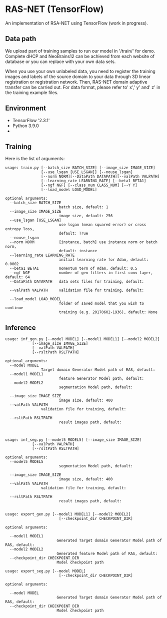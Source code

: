 # RAS-NET (TensorFlow)
An implementation of RSA-NET using TensorFlow (work in progress).


## Data path
We upload part of training samples to run our model in '/train/' for demo. 
Complete dHCP and NeoBrains12 can be achieved from each website of database or you can replace with your own data sets.

When you use your own unlabeled data, you need to register the training images and labels of the source domain to your data through 3D linear registration or registration network. Then, RAS-NET domain adaptive transfer can be carried out. For data format, please refer to' x',' y' and' z' in the training example files.


## Environment

* TensorFlow '2.3.1'
* Python 3.9.0
* 


## Training

Here is the list of arguments:
```
usage: train.py [--batch_size BATCH_SIZE] [--image_size IMAGE_SIZE]
                [--use_lsgan [USE_LSGAN]] [--nouse_lsgan]
                [--norm NORM][--DataPath DATAPATH][--valPath VALPATH]
                [--learning_rate LEARNING_RATE] [--beta1 BETA1]
                [--ngf NGF] [--class_num CLASS_NUM] [--Y Y]
                [--load_model LOAD_MODEL]

optional arguments:
  --batch_size BATCH_SIZE
                        batch size, default: 1
  --image_size IMAGE_SIZE
                        image size, default: 256
  --use_lsgan [USE_LSGAN]
                        use lsgan (mean squared error) or cross entropy loss,
                        default: True
  --nouse_lsgan
  --norm NORM           [instance, batch] use instance norm or batch norm,
                        default: instance
  --learning_rate LEARNING_RATE
                        initial learning rate for Adam, default: 0.0002
  --beta1 BETA1         momentum term of Adam, default: 0.5
  --ngf NGF             number of gen filters in first conv layer, default: 64
  --DataPath DATAPATH   data sets files for training, default:

  --valPath VALPATH     validation file for training, default:

  --load_model LOAD_MODEL
                        folder of saved model that you wish to continue
                        training (e.g. 20170602-1936), default: None
```


## Inference
```
usage: inf_gen.py [--model MODEL] [--model1 MODEL1] [--model2 MODEL2]
			[--image_size IMAGE_SIZE]
			[--valPath VALPATH] 
			[--rsltPath RSLTPATH] 	

optional arguments:
  --model MODEL 
				Target domain Generator Model path of RAS, default: 
  --model1 MODEL1
                        feature Generator Model path, default: 
  --model2 MODEL2
                        segmentation Model path, default: 

  --image_size IMAGE_SIZE
                        image size, default: 400
  --valPath VALPATH     
				validation file for training, default:

  --rsltPath RSLTPATH
                        result images path, default:



usage: inf_seg.py [--model5 MODEL5] [--image_size IMAGE_SIZE]
			[--valPath VALPATH] 
			[--rsltPath RSLTPATH] 	

optional arguments:
  --model5 MODEL5
                        segmentation Model path, default: 

  --image_size IMAGE_SIZE
                        image size, default: 400
  --valPath VALPATH     
				validation file for training, default:

  --rsltPath RSLTPATH
                        result images path, default:


usage: export_gen.py [--model1 MODEL1] [--model2 MODEL2] 
                        [--checkpoint_dir CHECKPOINT_DIR]

optional arguments:

  --model1 MODEL1
                       Generated Target domain Generator Model path of RAS, default:  
  --model2 MODEL2
                       Generated feature Model path of RAS, default:
  --checkpoint_dir CHECKPOINT_DIR
                       Model checkpoint path

usage: export_seg.py [--model MODEL]
                        [--checkpoint_dir CHECKPOINT_DIR]

optional arguments:

  --model MODEL
                       Generated Target domain Generator Model path of RAS, default:  
  --checkpoint_dir CHECKPOINT_DIR
                       Model checkpoint path
```
















